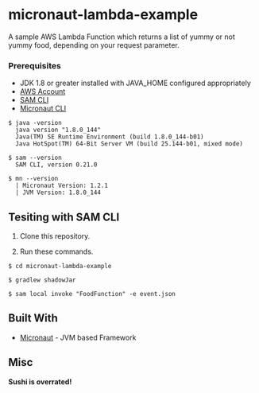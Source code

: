 # micronaut-lambda-example

A sample AWS Lambda Function which returns a list of yummy or not yummy food, depending on your request parameter.

### Prerequisites

* JDK 1.8 or greater installed with JAVA_HOME configured appropriately
* [AWS Account](https://aws.amazon.com/?nc1=h_ls)
* [SAM CLI](https://docs.aws.amazon.com/serverless-application-model/latest/developerguide/what-is-sam.html)
* [Micronaut CLI](https://docs.micronaut.io/latest/guide/index.html)

```
$ java -version
  java version "1.8.0_144"
  Java(TM) SE Runtime Environment (build 1.8.0_144-b01)
  Java HotSpot(TM) 64-Bit Server VM (build 25.144-b01, mixed mode)

$ sam --version
  SAM CLI, version 0.21.0
  
$ mn --version
  | Micronaut Version: 1.2.1
  | JVM Version: 1.8.0_144  
```

## Tesiting with SAM CLI

1. Clone this repository.

2. Run these commands.
```
$ cd micronaut-lambda-example

$ gradlew shadowJar

$ sam local invoke "FoodFunction" -e event.json
```

## Built With

* [Micronaut](https://micronaut.io/) - JVM based Framework

## Misc

**Sushi is overrated!**